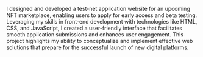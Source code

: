 I designed and developed a test-net application website for an upcoming NFT marketplace, enabling users to apply for early access and beta testing. Leveraging my skills in front-end development with technologies like HTML, CSS, and JavaScript, I created a user-friendly interface that facilitates smooth application submissions and enhances user engagement. This project highlights my ability to conceptualize and implement effective web solutions that prepare for the successful launch of new digital platforms.
